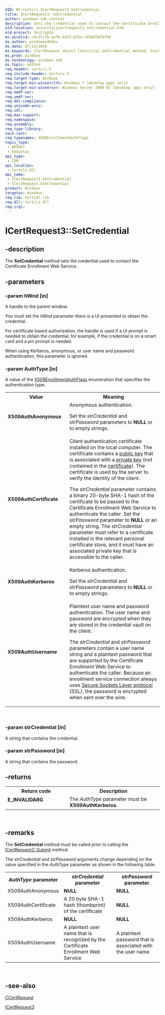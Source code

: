 ```yaml
---
UID: NF:certcli.ICertRequest3.SetCredential
title: ICertRequest3::SetCredential
author: windows-sdk-content
description: Sets the credential used to contact the Certificate Enrollment Web Service.
old-location: security\icertrequest3_setcredential.htm
old-project: SecCrypto
ms.assetid: cdc3fc7b-aef6-4d73-876e-c958d7bf8f98
ms.author: windowssdkdev
ms.date: 07/13/2018
ms.keywords: CCertRequest object [Security],SetCredential method, ICertRequest3 class [Security],SetCredential method, ICertRequest3.SetCredential, ICertRequest3::SetCredential, SetCredential, SetCredential method [Security], SetCredential method [Security],CCertRequest object, SetCredential method [Security],ICertRequest3 class, X509AuthAnonymous, X509AuthCertificate, X509AuthKerberos, X509AuthUsername, certcli/ICertRequest3::SetCredential, security.icertrequest3_setcredential
ms.prod: windows
ms.technology: windows-sdk
ms.topic: method
req.header: certcli.h
req.include-header: Certsrv.h
req.target-type: Windows
req.target-min-winverclnt: Windows 7 [desktop apps only]
req.target-min-winversvr: Windows Server 2008 R2 [desktop apps only]
req.kmdf-ver: 
req.umdf-ver: 
req.ddi-compliance: 
req.unicode-ansi: 
req.idl: 
req.max-support: 
req.namespace: 
req.assembly: 
req.type-library: 
tech.root: 
req.typenames: X509EnrollmentAuthFlags
topic_type:
 - APIRef
 - kbSyntax
api_type:
 - COM
api_location:
 - Certcli.dll
api_name:
 - ICertRequest3.SetCredential
 - CCertRequest.SetCredential
product: Windows
targetos: Windows
req.lib: Certidl.lib
req.dll: Certcli.dll
req.irql: 
---
```


# ICertRequest3::SetCredential


## -description


The <b>SetCredential</b> method sets the credential used to contact the Certificate Enrollment Web Service.


## -parameters




### -param hWnd [in]

A handle to the parent window.

You must set the <i>hWnd</i> parameter there is a UI presented to obtain the credential. 

For certificate based authorization, the handle is used if a UI prompt is needed to obtain the credential, for example, if the credential is on a smart card and a pin prompt is needed.

When using Kerberos, anonymous, or user name and password authentication, this parameter is ignored. 


### -param AuthType [in]

A value of the <a href="https://msdn.microsoft.com/84a7e6e3-dfbb-4c27-af63-e521103e1b00">X509EnrollmentAuthFlags</a> enumeration that specifies the authentication type.

<table>
<tr>
<th>Value</th>
<th>Meaning</th>
</tr>
<tr>
<td width="40%"><a id="X509AuthAnonymous"></a><a id="x509authanonymous"></a><a id="X509AUTHANONYMOUS"></a><dl>
<dt><b>X509AuthAnonymous</b></dt>
</dl>
</td>
<td width="60%">
Anonymous authentication.

Set the <i>strCredential</i> and <i>strPassword</i> parameters to <b>NULL</b> or to empty strings.

</td>
</tr>
<tr>
<td width="40%"><a id="X509AuthCertificate"></a><a id="x509authcertificate"></a><a id="X509AUTHCERTIFICATE"></a><dl>
<dt><b>X509AuthCertificate</b></dt>
</dl>
</td>
<td width="60%">
Client authentication certificate installed on the local computer. The certificate contains a <a href="https://msdn.microsoft.com/2fe6cfd3-8a2e-4dbe-9fb8-332633daa97a">public key</a> that is associated with a <a href="https://msdn.microsoft.com/2fe6cfd3-8a2e-4dbe-9fb8-332633daa97a">private key</a> (not contained in the <a href="https://msdn.microsoft.com/db46def4-bfdc-4801-a57d-d568e94a2dbb">certificate</a>). The certificate is used by the server to verify the identity of the client.

The <i>strCredential</i> parameter contains a binary 20-byte SHA-1 hash of the certificate to be passed to the Certificate Enrollment Web Service to authenticate the caller.  Set the <i>strPassword</i> parameter to <b>NULL</b> or an empty string.  The <i>strCredential</i> parameter must refer to a certificate installed in the relevant  personal certificate store, and it must have an associated private key that is accessible to the caller.

</td>
</tr>
<tr>
<td width="40%"><a id="X509AuthKerberos"></a><a id="x509authkerberos"></a><a id="X509AUTHKERBEROS"></a><dl>
<dt><b>X509AuthKerberos</b></dt>
</dl>
</td>
<td width="60%">
Kerberos authentication.

Set the <i>strCredential</i> and <i>strPassword</i> parameters to <b>NULL</b> or to empty strings.

</td>
</tr>
<tr>
<td width="40%"><a id="X509AuthUsername"></a><a id="x509authusername"></a><a id="X509AUTHUSERNAME"></a><dl>
<dt><b>X509AuthUsername</b></dt>
</dl>
</td>
<td width="60%">
Plaintext user name and password authentication. The user name and password are encrypted when they are stored in the credential vault on the client.

The <i>strCredential</i> and <i>strPassword</i> parameters contain a user name string and a plaintext password that are supported by the Certificate Enrollment Web Service to authenticate the caller.  Because an enrollment service connection always uses <a href="https://msdn.microsoft.com/3e9d7672-2314-45c8-8178-5a0afcfd0c50">Secure Sockets Layer protocol</a> (SSL), the password is encrypted when sent over the wire.

</td>
</tr>
</table>
 


### -param strCredential [in]

A string that contains the credential.


### -param strPassword [in]

A string that contains the password.


## -returns



<table>
<tr>
<th>Return code</th>
<th>Description</th>
</tr>
<tr>
<td width="40%">
<dl>
<dt><b>E_INVALIDARG</b></dt>
</dl>
</td>
<td width="60%">
The <i>AuthType</i> parameter must be <b>X509AuthKerberos</b>.

</td>
</tr>
</table>
 




## -remarks



The <b>SetCredential</b> method must be called prior to calling the <a href="https://msdn.microsoft.com/22ae8d39-3f16-4f7d-94a0-aa68b03aaa0b">ICertRequest2::Submit</a> method.

The <i>strCredential</i> and <i>strPassword</i> arguments change depending on the value specified in the <i>AuthType</i> parameter as shown in the following table.

<table>
<tr>
<th><i>AuthType</i> parameter </th>
<th><i>strCredential</i> parameter</th>
<th><i>strPassword</i> parameter</th>
</tr>
<tr>
<td>
X509AuthAnonymous

</td>
<td>
<b>NULL</b>

</td>
<td>
<b>NULL</b>

</td>
</tr>
<tr>
<td>
X509AuthCertificate

</td>
<td>
A 20 byte SHA-1 hash (thumbprint) of the certificate

</td>
<td>
<b>NULL</b>

</td>
</tr>
<tr>
<td>
X509AuthKerberos

</td>
<td>
<b>NULL</b>

</td>
<td>
<b>NULL</b>

</td>
</tr>
<tr>
<td>
X509AuthUsername

</td>
<td>
A plaintext user name that is recognized by the Certificate Enrollment Web Service

</td>
<td>
A plaintext password that is associated with the user name

</td>
</tr>
</table>
 




## -see-also




<a href="https://msdn.microsoft.com/2f371aa6-492e-41ba-8455-66e9d5f5da44">CCertRequest</a>



<a href="https://msdn.microsoft.com/01de2ac0-4844-41a6-acef-e3e83b350393">ICertRequest3</a>
 

 


